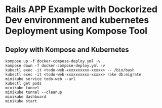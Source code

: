 
# Rails APP Example with Dockorized Dev environment and kubernetes Deployment using Kompose Tool

## Deploy with Kompose and Kubernetes

    kompose up -f docker-compose-deploy.yml -v
    kompose down -f docker-compose-deploy.yml -v
    kubectl exec -it <todo-web-xxxxxxxxxx-xxxxx> -- /bin/bash
    kubectl exec -it <todo-web-xxxxxxxxxx-xxxxx> rake db:migrate
    minikube service todo-web --url
    kubectl get pods
    minikube tunnel
    minikube tunnel --cleanup
    minikube dashboard
    minikube start
